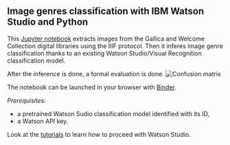 ## Image genres classification with IBM Watson Studio and Python

This [Jupyter notebook](https://github.com/altomator/Introduction_to_Deep_Learning/blob/master/binder/classify-img-with-iiif-and-watson.ipynb) extracts images from the Gallica and Welcome Collection digital libraries using the IIIF protocol. 
Then it inferes image genre classification  thanks to an existing Watson Studio/Visual Recognition classification model.

After the inference is done, a formal evaluation is done.
![Confusion matrix](https://github.com/altomator/Introduction_to_Deep_Learning/images/confusion_matrix.png)

The notebook can be launched in your browser with [Binder](https://mybinder.org/v2/gh/altomator/Introduction_to_Deep_Learning/master).

*Prerequisites*:
- a pretrained Watson Sudio classification model identified with its ID,
- a Watson API key.

Look at the [tutorials](https://github.com/altomator/Introduction_to_Deep_Learning/tree/master/ppt) to learn how to proceed with Watson Studio.



